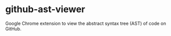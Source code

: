 # github-ast-viewer

Google Chrome extension to view the abstract syntax tree (AST) of code on GitHub.
